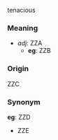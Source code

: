 tenacious
### Meaning
+ _adj_: ZZA
    + __eg__: ZZB

### Origin

ZZC

### Synonym

__eg__: ZZD

+ ZZE


